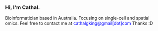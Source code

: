 ### Hi, I'm Cathal.

<i class="ai ai-google-scholar-square ai-3x"></i>

Bioinformatician based in Australia. Focusing on single-cell and spatial omics. Feel free to contact me at <span style="color:blue">cathalgking@gmail[dot]com</span> Thanks :D 

<!-- <iframe height="4000" src="https://github.com/cathalgking/cking-portfolio/blob/master/3D%20PCA%20Plotly.html" width="90%"></iframe> -->

<!-- **Twitter: [@cking](https://twitter.com/strnr)**   -->
<!-- **Email:** `echo wvtufqifo@hnbjm.dpn | tr '[b-{' '[a-z]'` -->
